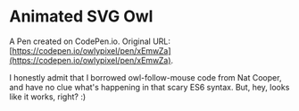 # Animated SVG Owl

A Pen created on CodePen.io. Original URL: [https://codepen.io/owlypixel/pen/xEmwZa](https://codepen.io/owlypixel/pen/xEmwZa).

I honestly admit that I borrowed owl-follow-mouse code from Nat Cooper, and have no clue what's happening in that scary ES6 syntax. But, hey, looks like it works, right?  :)
